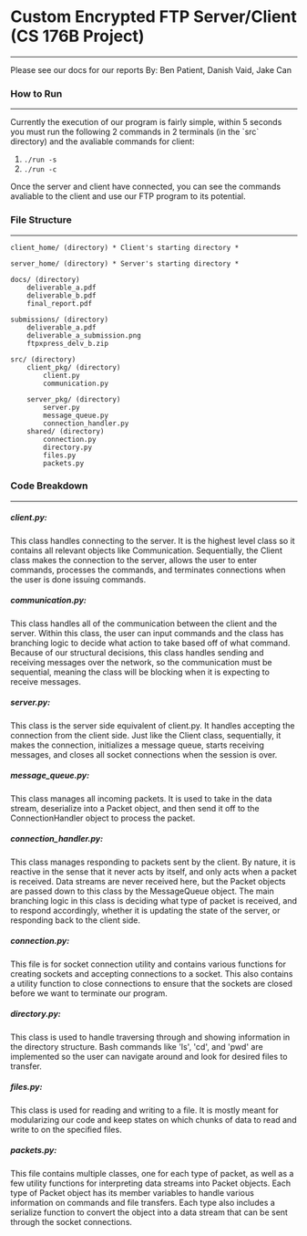 
# Custom Encrypted FTP Server/Client (CS 176B Project)

----------

Please see our docs for our reports
By: Ben Patient, Danish Vaid, Jake Can

### How to Run
--------------------
Currently the execution of our program is fairly simple, within 5 seconds you must run the following 2 commands in 2 terminals (in the \`src\` directory) and the avaliable commands for client:
1.  `./run -s`
2.  `./run -c`


Once the server and client have connected, you can see the commands avaliable to the client and use our FTP program to its potential.

### File Structure
-----------------------

```
client_home/ (directory) * Client's starting directory *

server_home/ (directory) * Server's starting directory *

docs/ (directory)
	deliverable_a.pdf
	deliverable_b.pdf
	final_report.pdf

submissions/ (directory)
	deliverable_a.pdf
	deliverable_a_submission.png
	ftpxpress_delv_b.zip

src/ (directory)
	client_pkg/ (directory)
		client.py
		communication.py
		
	server_pkg/ (directory)
		server.py
		message_queue.py
		connection_handler.py
	shared/ (directory)
		connection.py
		directory.py
		files.py
		packets.py
```

  

### Code Breakdown

---------------------------

##### client.py:

This class handles connecting to the server. It is the highest level class so it contains all relevant objects like Communication. Sequentially, the Client class makes the connection to the server, allows the user to enter commands, processes the commands, and terminates connections when the user is done issuing commands.

  

##### communication.py:

This class handles all of the communication between the client and the server. Within this class, the user can input commands and the class has branching logic to decide what action to take based off of what command. Because of our structural decisions, this class handles sending and receiving messages over the network, so the communication must be sequential, meaning the class will be blocking when it is expecting to receive messages.

  

##### server.py:

This class is the server side equivalent of client.py. It handles accepting the connection from the client side. Just like the Client class, sequentially, it makes the connection, initializes a message queue, starts receiving messages, and closes all socket connections when the session is over.

  

##### message_queue.py:

This class manages all incoming packets. It is used to take in the data stream, deserialize into a Packet object, and then send it off to the ConnectionHandler object to process the packet.

  

##### connection_handler.py:

This class manages responding to packets sent by the client. By nature, it is reactive in the sense that it never acts by itself, and only acts when a packet is received. Data streams are never received here, but the Packet objects are passed down to this class by the MessageQueue object. The main branching logic in this class is deciding what type of packet is received, and to respond accordingly, whether it is updating the state of the server, or responding back to the client side.

  

##### connection.py:

This file is for socket connection utility and contains various functions for creating sockets and accepting connections to a socket. This also contains a utility function to close connections to ensure that the sockets are closed before we want to terminate our program.

  

##### directory.py:

This class is used to handle traversing through and showing information in the directory structure. Bash commands like 'ls', 'cd', and 'pwd' are implemented so the user can navigate around and look for desired files to transfer.

  

##### files.py:

This class is used for reading and writing to a file. It is mostly meant for modularizing our code and keep states on which chunks of data to read and write to on the specified files.

  

##### packets.py:

This file contains multiple classes, one for each type of packet, as well as a few utility functions for interpreting data streams into Packet objects. Each type of Packet object has its member variables to handle various information on commands and file transfers. Each type also includes a serialize function to convert the object into a data stream that can be sent through the socket connections.
